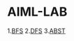# AIML-LAB
1.[BFS](https://github.com/NoahK05/AIML-LAB/blob/main/BFS_py.ipynb)
2.[DFS](https://github.com/NoahK05/AIML-LAB/blob/main/DFS_py.ipynb)
3.[ABST](https://github.com/NoahK05/AIML-LAB/blob/main/ABST_py.ipynb)
